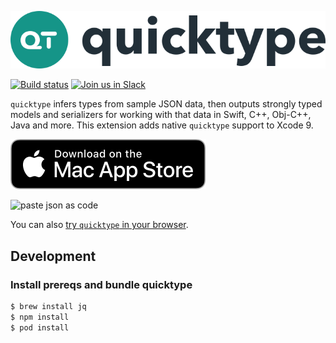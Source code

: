 ![](media/logo.svg)

[![Build status](https://build.appcenter.ms/v0.1/apps/494bd498-b124-49e5-894e-2f093e06d45b/branches/master/badge)](https://install.appcenter.ms/orgs/quicktype/apps/quicktype-xcode/distribution_groups/Xcode%20Testers)
[![Join us in Slack](http://slack.quicktype.io/badge.svg)](http://slack.quicktype.io/)

`quicktype` infers types from sample JSON data, then outputs strongly typed models and serializers for working with that data in Swift, C++, Obj-C++, Java and more. This extension adds native `quicktype` support to Xcode 9.

[![paste json as code](media/download.svg)](https://itunes.apple.com/us/app/paste-json-as-code-quicktype/id1330801220?mt=12)

![paste json as code](media/demo.gif)

You can also [try `quicktype` in your browser](https://app.quicktype.io).

## Development

### Install prereqs and bundle quicktype

```bash
$ brew install jq
$ npm install
$ pod install
```
